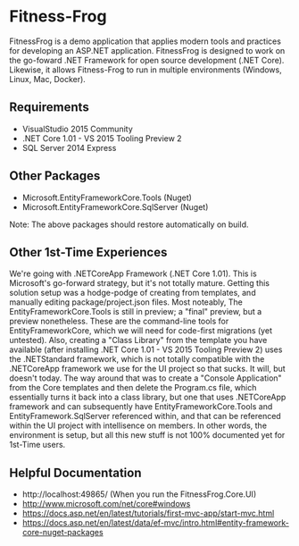 # Fitness-Frog

FitnessFrog is a demo application that applies modern tools and practices for developing an ASP.NET application. 
FitnessFrog is designed to work on the go-foward .NET Framework for open source development (.NET Core).
Likewise, it allows Fitness-Frog to run in multiple environments (Windows, Linux, Mac, Docker).

## Requirements   
* VisualStudio 2015 Community
* .NET Core 1.01 - VS 2015 Tooling Preview 2
* SQL Server 2014 Express

## Other Packages
* Microsoft.EntityFrameworkCore.Tools (Nuget)
* Microsoft.EntityFrameworkCore.SqlServer (Nuget)

Note:
The above packages should restore automatically on build.

## Other 1st-Time Experiences
We're going with .NETCoreApp Framework (.NET Core 1.01).  This is Microsoft's go-forward strategy, but it's not
totally mature.  Getting this solution setup was a hodge-podge of creating from templates, and manually
editing package/project.json files.  Most noteably, The EntityFrameworkCore.Tools is still in preview; a "final"
preview, but a preview nonetheless.  These are the command-line tools for EntityFrameworkCore, which we will
need for code-first migrations (yet untested). Also, creating a "Class Library" from the template you have
available (after installing .NET Core 1.01 - VS 2015 Tooling Preview 2) uses the .NETStandard framework, which
is not totally compatible with the .NETCoreApp framework we use for the UI project so that sucks. It will,
but doesn't today. The way around that was to create a "Console Application" from the Core templates and then
delete the Program.cs file, which essentially turns it back into a class library, but one that uses .NETCoreApp
framework and can subsequently have EntityFrameworkCore.Tools and EntityFramework.SqlServer referenced within,
and that can be referenced within the UI project with intellisence on members.  In other words, the environment
is setup, but all this new stuff is not 100% documented yet for 1st-Time users.

## Helpful Documentation
* http://localhost:49865/ (When you run the FitnessFrog.Core.UI)
* http://www.microsoft.com/net/core#windows
* https://docs.asp.net/en/latest/tutorials/first-mvc-app/start-mvc.html
* https://docs.asp.net/en/latest/data/ef-mvc/intro.html#entity-framework-core-nuget-packages
